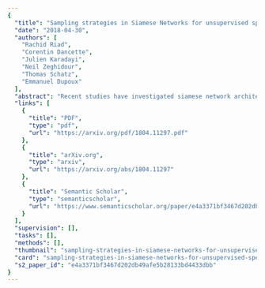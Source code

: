 ```yaml
---
{
  "title": "Sampling strategies in Siamese Networks for unsupervised speech representation learning",
  "date": "2018-04-30",
  "authors": [
    "Rachid Riad",
    "Corentin Dancette",
    "Julien Karadayi",
    "Neil Zeghidour",
    "Thomas Schatz",
    "Emmanuel Dupoux"
  ],
  "abstract": "Recent studies have investigated siamese network architectures for learning invariant speech representations using same-different side information at the word level. Here we investigate systematically an often ignored component of siamese networks: the sampling procedure (how pairs of same vs. different tokens are selected). We show that sampling strategies taking into account Zipf's Law, the distribution of speakers and the proportions of same and different pairs of words significantly impact the performance of the network. In particular, we show that word frequency compression improves learning across a large range of variations in number of training pairs. This effect does not apply to the same extent to the fully unsupervised setting, where the pairs of same-different words are obtained by spoken term discovery. We apply these results to pairs of words discovered using an unsupervised algorithm and show an improvement on state-of-the-art in unsupervised representation learning using siamese networks.",
  "links": [
    {
      "title": "PDF",
      "type": "pdf",
      "url": "https://arxiv.org/pdf/1804.11297.pdf"
    },
    {
      "title": "arXiv.org",
      "type": "arxiv",
      "url": "https://arxiv.org/abs/1804.11297"
    },
    {
      "title": "Semantic Scholar",
      "type": "semanticscholar",
      "url": "https://www.semanticscholar.org/paper/e4a3371bf3467d202db49afe5b28133bd4433dbb"
    }
  ],
  "supervision": [],
  "tasks": [],
  "methods": [],
  "thumbnail": "sampling-strategies-in-siamese-networks-for-unsupervised-speech-representation-learning-thumb.jpg",
  "card": "sampling-strategies-in-siamese-networks-for-unsupervised-speech-representation-learning-card.jpg",
  "s2_paper_id": "e4a3371bf3467d202db49afe5b28133bd4433dbb"
}
---
```



